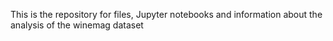 This is the repository for files, Jupyter notebooks and information about the analysis of the winemag dataset
